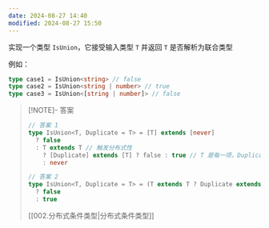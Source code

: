 ```yaml
---
date: 2024-08-27 14:40
modified: 2024-08-27 15:50
---
```


实现一个类型 `IsUnion`，它接受输入类型 `T` 并返回 `T` 是否解析为联合类型

例如：

```ts
type case1 = IsUnion<string> // false
type case2 = IsUnion<string | number> // true
type case3 = IsUnion<[string | number]> // false
```

> [!NOTE]- 答案
> 
> ```ts
> // 答案 1
> type IsUnion<T, Duplicate = T> = [T] extends [never]
>   ? false
>   : T extends T // 触发分布式性
>     ? [Duplicate] extends [T] ? false : true // T 是每一项，Duplicate 是原始联合类型
>     : never
> 
> // 答案 2
> type IsUnion<T, Duplicate = T> = (T extends T ? Duplicate extends T ? true : unknown : never) extends true // 双重分发：将 T 的每一项与 Duplicate 的每一项判断
>   ? false
>   : true
> ```
> 
> [[002.分布式条件类型|分布式条件类型]]
